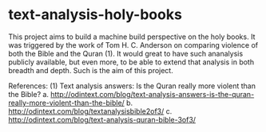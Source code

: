 # text-analysis-holy-books
This project aims to build a machine build perspective on the holy books.
It was triggered by the work of Tom H. C. Anderson on comparing violence of both the Bible and the Quran (1).
It would great to have such ananalysis publicly available, but even more, to be able to extend that analysis in both breadth and depth. Such is the aim of this project.

References:
(1) Text analysis answers: Is the Quran really more violent than the Bible?
    a. http://odintext.com/blog/text-analysis-answers-is-the-quran-really-more-violent-than-the-bible/
    b. http://odintext.com/blog/textanalysisbible2of3/
    c. http://odintext.com/blog/text-analysis-quran-bible-3of3/
